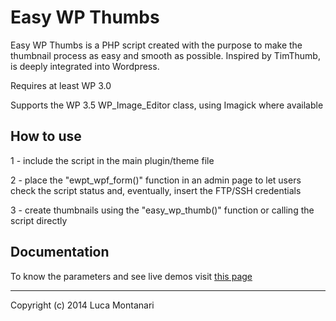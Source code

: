 Easy WP Thumbs
==============

Easy WP Thumbs is a PHP script created with the purpose to make the thumbnail process as easy and smooth as possible.
Inspired by TimThumb, is deeply integrated into Wordpress. 

Requires at least WP 3.0

Supports the WP 3.5 WP_Image_Editor class, using Imagick where available


## How to use

1 - include the script in the main plugin/theme file

2 - place the "ewpt_wpf_form()" function in an admin page to let users check the script status and, eventually, insert the FTP/SSH credentials

3 - create thumbnails using the "easy_wp_thumb()" function or calling the script directly 


## Documentation

To know the parameters and see live demos visit [this page](http://www.projects.lcweb.it/easy-wp-thumbs) 




* * *

Copyright (c) 2014 Luca Montanari 